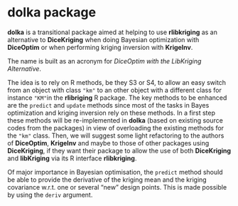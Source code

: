 <!-- README.md is generated from README.Rmd. Please edit that file -->

dolka package
=============

**dolka** is a transitional package aimed at helping to use
**rlibkriging** as an alternative to **DiceKriging** when doing Bayesian
optimization with **DiceOptim** or when performing kriging inversion
with **KrigeInv**.

The name is built as an acronym for *DiceOptim with the LibKriging
Alternative*.

The idea is to rely on R methods, be they S3 or S4, to allow an easy
switch from an object with class `"km"` to an other object with a
different class for instance `"KM"`in the **rlibriging** R package. The
key methods to be enhanced are the `predict` and `update` methods since
most of the tasks in Bayes optimization and kriging inversion rely on
these methods. In a first step these methods will be re-implemented in
**dolka** (based on existing source codes from the packages) in view of
overloading the existing methods for the `"km"` class. Then, we will
suggest some light refactoring to the authors of **DiceOptim**,
**KrigeInv** and maybe to those of other packages using **DiceKriging**,
if they want their package to allow the use of both **DiceKriging** and
**libKriging** via its R interface **rlibkriging**.

Of major importance in Bayesian optimisation, the `predict` method
should be able to provide the derivative of the kriging mean and the
kriging covariance w.r.t. one or several “new” design points. This is
made possible by using the `deriv` argument.

